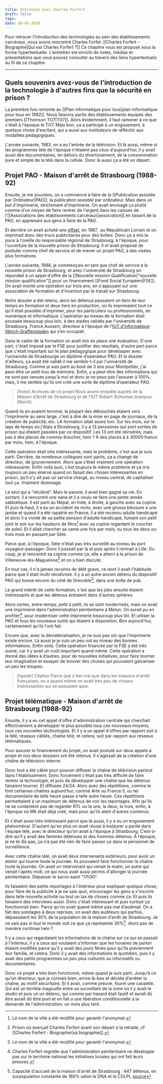 ```yaml
---
title: Entretien avec Charles Forfert
draft: false
tags: 
date: 05-03-2024
---
```

 Pour retracer l'introduction des technologies au sein des établissements carcéraux, nous avons rencontré Charles Forfet. [[Charles Forfert - Biographie|Qui est Charles Forfert ?]] 
Ce chapitre vous est proposé sous la forme hypertextuelle. L'entretien est enrichi de notes, médias et présentations que vous pouvez consulter au travers des liens hypertextuels au fil de ce chapitre.
***
## Quels souvenirs avez-vous de l'introduction de la technologie à d'autres fins que la sécurité en prison ?

La première fois remonte au [[Plan informatique pour tous|plan informatique pour tous en 1982]]. Nous faisions partie des établissements équipés des premiers [[Thomson TO7|TO7]]. Alors évidemment, il faut ramener à ce que c'était à l'époque le TO7. Mais bon, ça a participé à un engouement, à quelque chose d'excitant, qui a aussi aux instituteurs de réfléchir aux modalités pédagogiques.

L'année suivante, 1983, on a eu l'entrée de la télévision. Et là aussi, même si les programmes télé de l'époque n'étaient pas ceux d'aujourd'hui, il y avait aussi des documentaires, en dehors du divertissement, de la consommation pure et simple de la télé dans la cellule. Donc là aussi ça a été un départ.

## Projet PAO - Maison d'arrêt de Strasbourg (1988-92)

Ensuite, je me souviens, on a commencé à faire de la [[Publication assistée par Ordinateur|PAO]], la publication assistée par ordinateur. Mais dans un but d'imprimerie, strictement d'imprimerie. On avait envisagé ça plutôt comme d'un moyen de faire rentrer de l'argent dans les caisses de l'[[Associations des établissements carcéraux|association]] en faisant de la PAO, en apprenant aux gens à faire de la PAO.  

Et derrière on avait acheté une <a class="hover_frame" href="https://fr.wikipedia.org/wiki/Offset_(imprimerie)">offset</a>, en 1987,  au Républicain Lorrain et on imprimait donc des trucs publicitaires pour des boîtes. Donc ça a mis la puce à l'oreille du responsable régional de Strasbourg, à l'époque, pour l'ouverture de la nouvelle prison de Strasbourg. Il m'avait proposé de postuler comme chef de service et de mener un projet PAO, à des visées plus formatives.

L'année suivante, 1988, je commençais en tant que chef de service à la nouvelle prison de Strasbourg, et avec l'université de Strasbourg on répondait à un appel d'offre de la [[Nouvelle mission Qualification|"nouvelle mission qualification"]] pour un financement [[Fond Social Européen|FSE]]. On avait monté une opération sur trois ans, en s'appuyant sur une association de formation et d'insertion par le travail sur Strasbourg.

Notre dossier a été retenu, alors les détenus passaient un tiers de leur temps en formation et deux tiers en production, où ils imprimaient tout ce qu'il était possible d'imprimer, pour les particuliers ou professionnels, en numérique et informatique. L'opération au niveau de la formation était poussée beaucoup plus loin, à des stades validés par l'université de Strasbourg. Franck Aussert, directeur à l'époque de l'<a class="hover_frame" href="https://www.unistra.fr/iut-rs/">IUT d'informatique Illkirch-Graffenstaden</a> qui s’en occupait.

Dans le cadre de la formation on avait mis en place une évaluation. D'une part, c'était imposé par le FSE pour justifier des résultats, d'autre part parce que c'était important sur le plan pédagogique pour développer avec l'université de Strasbourge un diplôme d’opérateur PAO. Et le dossier d'ailleurs, ça avait été validé il me semble-t-il par l'université de Strasbourg. Comme je suis parti au bout de 3 ans pour Montpellier, j'ai peut-être un petit trou de mémoire. Enfin, y a peut-être des informations qui ne sont pas venues jusqu'à moi et donc je ne peux pas l'assurer à 100%, mais, il me semble qu'ils ont créé une sorte de diplôme d’opérateur PAO.

> [!note] Archives de ce projet
> Nous avons enquêté auprès de la Maison d'Arrêt de Strasbourg et de l'IUT Robert-Schuman (campus Illkirch).

Quand ils en avaient terminé, la plupart des débouchés étaient vers l'imprimerie au sens large, c'est à dire de la mise en page de journaux, de la création de publicité, etc. LA formation allait assez loin. Sur les mois, sur le laps de temps où j'étais à Strasbourg, il y a 13 personnes qui sont sorties de prison qui étaient passées par ce dispositif. Les 13 ont été réinsérés, mais pas à des places de commis-boucher, hein ? À des places à à 30000 francs par mois, hein, à l'époque.

Cette opération était très intéressante, mais le problème, c'est que je suis parti. Derrière, de nombreux collègues sont partis, ça a changé de directeur, de gouvernement. Alors que c’était vraiment une opération intéressante. Enfin voilà quoi, c’est toujours le même problème et ça m’a toujours un peu énervé quand on faisait des choses intéressantes en prison, qu’il n’y ait pas un service chargé, au niveau central, de capitaliser tout ça. Vraiment dommage.  

Le seul qui a "récidivé". Mais le pauvre, il avait bien gagné sa vie. En sortant, il a rencontré une nana et il a voulu se faire une petite année sabbatique. Il est parti au Népal, en Inde, à droite, à gauche avec sa copine. Et puis là-haut, il a eu un accident de moto, avec une grosse blessure à une jambe et quand il a été rapatrié en France, il a été reconnu adulte handicapé et donc il a vivoté de sa petite pension d'adulte handicapé, fumant son petit joint le soir sur les hauteurs de Nice[^1] avec sa copine regardant le coucher de soleil. Et il allait chercher sa came une fois par mois, ou tous les deux ou trois mois en passant par Sète.

Parce que, à l'époque, Sète n'était pas très surveillé au niveau du port voyageur-passager. Donc il passait par là et puis après il rentrait à Lille. Du coup, je ai rencontré sa copine comme ça, elle a atterri à la prison de Villeneuve-lès-Maguelone[^2] et on a bien discuté.

En tout cas, il n'a jamais recomis de délit grave, ce dont il avait l'habitude parce que il était multi-récidiviste. Il y a un autre ancien détenu du dispositif PAO qui bosse encore du côté de Grenoble[^1], dans une boîte de pub.

Le grand intérêt de cette formation, c'est que les jobs ensuite étaient intéressants et que les détenus entraient dans d'autres sphères. 

Alors certes, entre-temps, petit à petit, ils se sont modernisés, mais on avait une imprimerie dans l'administration pénitentiaire à Melun. On aurait pu en profiter[^3], pour moderniser cette imprimerie beaucoup plus tôt. Et utiliser la PAO et tous les nouveaux outils qui étaient à disposition. Bon aujourd'hui, certainement qu'ils l'ont fait.

Encore que, avec la dématérialisation, je ne suis pas sûr que l'imprimerie existe encore. Là aussi je je suis un peu out au niveau des bonnes informations. Enfin voilà. Cette opération financée par le FSE a été très suivie, car il y avait un coût important quand même. Cette opération a donné des idées à d’autres, pour de nouvelles initiatives, pour faire tourner leur imagination et essayer de trouver des choses qui pouvaient galvaniser un peu les troupes.

> [!quote] Citation
> Parce que c'est vrai que dans les maisons d'arrêt françaises, on a quand même on avait très peu de choses intéressantes qui se passaient quoi.

## Projet télématique - Maison d'arrêt de Strasbourg (1988-92)
Ensuite, il y a eu cet appel d'offre d'administration centrale qui cherchait effectivement à développer le plus possible tous ces nouveaux moyens, tous ces nouvelles technologies. Et il y a un appel d'offres par rapport soit à la télé, réseaux câblés, chaîne télé, et cetera, soit par rapport aux réseaux télématiques.

Pour assurer le financement du projet, on avait postulé sur deux appels à projet et nos deux dossiers ont été retenus. Il s'agissait de la création d'une chaîne de télévision interne. 

Donc tout a été câblé pour pouvoir diffuser la chaîne de télévision partout dans l'établissement. Donc forcément c'était pas très difficile de faire rentrer la technologie, et puis de développer une chaîne que les détenus faisaient tourner. Et diffusée 24/24. Alors avec des répétitions, comme le font certaines chaînes aujourd’hui, comme Arte ou France 5, ou tel documentaire de telle heure passe à telle autre heure. Ces répétitions permettaient à un maximum de détenus de voir les reportages. Afin qu’ils ne se contentent pas de regarder RTL ou la une, la deux, la trois, enfin, à l'époque où M6 était déjà créé, mais pour qu'ils aient d'autres contenus.

Et c'était aussi très intéressant parce que là aussi, il y a eu un engouement phénoménal. D'autant qu'en plus on avait réussi à instaurer a parité dans l'équipe télé, avec le directeur qu'on avait à l'époque à Strasbourg. C’est-à-dire qu’il y avait des femmes détenues et des hommes détenus. À l’époque, je ne te dis pas, ça n’a pas été rien de faire passer ça dans le personnel de surveillance. 

Avec cette chaîne télé, on avait deux intervenants extérieurs, pour avoir un atelier qui tourne toute la journée. Ils pouvaient faire fonctionner la chaîne toute la journée. On avait un intervenant qui venait le matin, un autre qui venait l'après-midi, ce qui nous avait aussi permis d'allonger la journée pénitentiaire. Dépasser le sacro-saint "17h30".

Ils faisaient des petits reportages à l'intérieur pour expliquer quelque chose, pour faire de la publicité à je ne sais quoi, encourager les gens à s'inscrire dans telle nouvelle activité ou tout un tas de choses comme ça. Et puis ils faisaient des interviews aussi. Donc c'était intéressant et puis surtout ça fonctionnait bien. Parce qu'on avait quand même pas mal d’audimat. On a fait des sondages à deux reprises, on avait des auditeurs qui parfois, dépassaient les 30% de la population de la maison d’arrêt de Strasbourg. Je ne sais pas si tout le monde voit ce que ça représente 30%[^4]. Alors pas de manière continue hein ?

Il y a ceux qui regardaient les informations de la chaîne sur ce qui se passait à l'intérieur, il y a ceux qui voulaient s'informer que les horaires de parloir étaient modifiés parce qu'il y avait des jours fériés pour qu'ils préviennent leur famille, et cetera. Donc il y avait des informations le quotidien, puis il y avait des petits programmes un peu plus culturels ou informatifs ou documentaires.

Donc ce projet a très bien fonctionné, même quand je suis parti. Jusqu’à ce qu’un directeur, que je connais bien, arrive là-bas et décide d’arrêter la chaîne, au motif sécuritaire. Et il avait, comme preuve, fourni une cassette. Qui est un terrible magouille entre un surveillant de la zone où il y avait le studio et puis un un détenu, qui comme par hasard était fautif et aurait dû être aurait dû être puni et en fait a une libération conditionnelle à la demande de l'administration, un mois plus tard.

[^1]: Le nom de la ville a été modifié pour garantir l'anonymat.
[^2]: Prison où exerçait Charles Forfert avant son départ à la retraite, cf [[Charles Forfert - Biographie|sa biographie]].
[^3]: Charles Forfert regrette que l'administration pénitentiaire ne développe pas sur le territoire national les initiatives locales qui ont fait leurs preuves.
[^4]: Capacité d'accueil de la maison d'arrêt de Strasbourg : 447 détenus, en surpopulation constante de 160% selon le DNA et le CGLPL [source](https://www.dna.fr/edition-de-strasbourg/2019/03/16/trois-ans-de-travaux-a-la-maison-d-arret)
